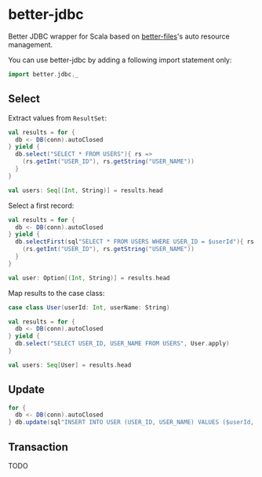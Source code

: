 # better-jdbc

Better JDBC wrapper for Scala based on [better-files](https://github.com/pathikrit/better-files)'s auto resource management.

You can use better-jdbc by adding a following import statement only:

```scala
import better.jdbc._
```

## Select

Extract values from `ResultSet`:

```scala
val results = for {
  db <- DB(conn).autoClosed
} yield {
  db.select("SELECT * FROM USERS"){ rs =>
    (rs.getInt("USER_ID"), rs.getString("USER_NAME"))
  }
}

val users: Seq[(Int, String)] = results.head
```

Select a first record:

```scala
val results = for {
  db <- DB(conn).autoClosed
} yield {
  db.selectFirst(sql"SELECT * FROM USERS WHERE USER_ID = $userId"){ rs =>
    (rs.getInt("USER_ID"), rs.getString("USER_NAME"))
  }
}

val user: Option[(Int, String)] = results.head
```

Map results to the case class:

```scala
case class User(userId: Int, userName: String)

val results = for {
  db <- DB(conn).autoClosed
} yield {
  db.select("SELECT USER_ID, USER_NAME FROM USERS", User.apply)
}

val users: Seq[User] = results.head
```

## Update

```scala
for {
  db <- DB(conn).autoClosed
} db.update(sql"INSERT INTO USER (USER_ID, USER_NAME) VALUES ($userId, $userName)")
```

## Transaction

TODO

